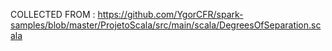 COLLECTED FROM : https://github.com/YgorCFR/spark-samples/blob/master/ProjetoScala/src/main/scala/DegreesOfSeparation.scala